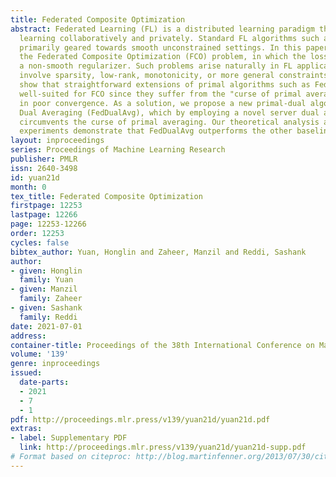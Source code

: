 ```yaml
---
title: Federated Composite Optimization
abstract: Federated Learning (FL) is a distributed learning paradigm that scales on-device
  learning collaboratively and privately. Standard FL algorithms such as FEDAVG are
  primarily geared towards smooth unconstrained settings. In this paper, we study
  the Federated Composite Optimization (FCO) problem, in which the loss function contains
  a non-smooth regularizer. Such problems arise naturally in FL applications that
  involve sparsity, low-rank, monotonicity, or more general constraints. We first
  show that straightforward extensions of primal algorithms such as FedAvg are not
  well-suited for FCO since they suffer from the "curse of primal averaging," resulting
  in poor convergence. As a solution, we propose a new primal-dual algorithm, Federated
  Dual Averaging (FedDualAvg), which by employing a novel server dual averaging procedure
  circumvents the curse of primal averaging. Our theoretical analysis and empirical
  experiments demonstrate that FedDualAvg outperforms the other baselines.
layout: inproceedings
series: Proceedings of Machine Learning Research
publisher: PMLR
issn: 2640-3498
id: yuan21d
month: 0
tex_title: Federated Composite Optimization
firstpage: 12253
lastpage: 12266
page: 12253-12266
order: 12253
cycles: false
bibtex_author: Yuan, Honglin and Zaheer, Manzil and Reddi, Sashank
author:
- given: Honglin
  family: Yuan
- given: Manzil
  family: Zaheer
- given: Sashank
  family: Reddi
date: 2021-07-01
address:
container-title: Proceedings of the 38th International Conference on Machine Learning
volume: '139'
genre: inproceedings
issued:
  date-parts:
  - 2021
  - 7
  - 1
pdf: http://proceedings.mlr.press/v139/yuan21d/yuan21d.pdf
extras:
- label: Supplementary PDF
  link: http://proceedings.mlr.press/v139/yuan21d/yuan21d-supp.pdf
# Format based on citeproc: http://blog.martinfenner.org/2013/07/30/citeproc-yaml-for-bibliographies/
---
```

